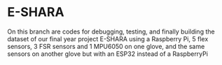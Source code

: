 # E-SHARA

On this branch are codes for debugging, testing, and finally building the dataset of our final year project E-SHARA using a Raspberry Pi, 5 flex sensors, 3 FSR sensors and 1 MPU6050 on one glove, and the same sensors on another glove but with an ESP32 instead of a RaspberryPi 